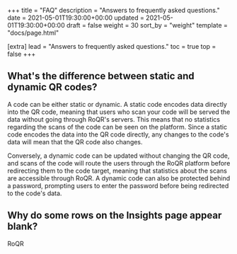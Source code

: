 +++
title = "FAQ"
description = "Answers to frequently asked questions."
date = 2021-05-01T19:30:00+00:00
updated = 2021-05-01T19:30:00+00:00
draft = false
weight = 30
sort_by = "weight"
template = "docs/page.html"

[extra]
lead = "Answers to frequently asked questions."
toc = true
top = false
+++

## What's the difference between static and dynamic QR codes?
A code can be either static or dynamic. A static code encodes data directly into the QR code, meaning that users who scan your code will be served the data without going through RoQR's servers. This means that no statistics regarding the scans of the code can be seen on the platform. Since a static code encodes the data into the QR code directly, any changes to the code's data will mean that the QR code also changes.

Conversely, a dynamic code can be updated without changing the QR code, and scans of the code will route the users through the RoQR platform before redirecting them to the code target, meaning that statistics about the scans are accessible through RoQR. A dynamic code can also be protected behind a password, prompting users to enter the password before being redirected to the code's data.

## Why do some rows on the Insights page appear blank?
RoQR 
